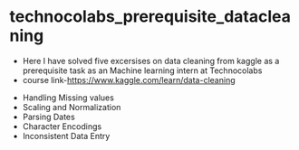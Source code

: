# technocolabs_prerequisite_datacleaning
- Here I have solved five excersises on data cleaning from kaggle as a prerequisite task as an Machine learning intern at Technocolabs
- course link-https://www.kaggle.com/learn/data-cleaning

* Handling Missing values
* Scaling and Normalization
* Parsing Dates
* Character Encodings
* Inconsistent Data Entry
